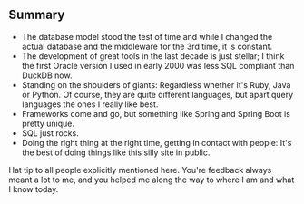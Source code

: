 
## Summary

- The database model stood the test of time and while I changed the actual database and the middleware for the 3rd time, it is constant.
- The development of great tools in the last decade is just stellar; I think the first Oracle version I used in early 2000 was less SQL compliant than DuckDB now.
- Standing on the shoulders of giants: Regardless whether it's Ruby, Java or Python. Of course, they are quite different languages, but apart query languages the ones I really like  best.
- Frameworks come and go, but something like Spring and Spring Boot is pretty unique.
- SQL just rocks.
- Doing the right thing at the right time, getting in contact with people: It's the best of doing things like this silly site in public.

Hat tip to all people explicitly mentioned here.
You're feedback always meant a lot to me, and you helped me along the way to where I am and what I know today.
